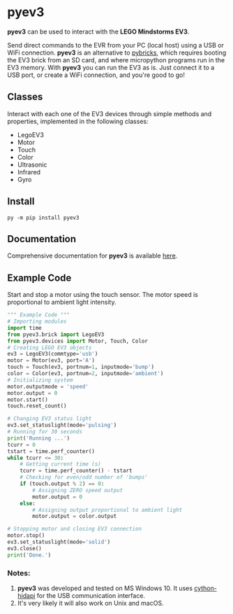# pyev3
**pyev3** can be used to interact with the **LEGO Mindstorms EV3**.

Send direct commands to the EVR from your PC (local host) using a USB or WiFi
connection. **pyev3** is an alternative to [pybricks](https://pybricks.com/ev3-micropython/),
which requires booting the EV3 brick from an SD card, and where micropython
programs run in the EV3 memory. With **pyev3** you can run the EV3 as is. Just
connect it to a USB port, or create a WiFi connection, and you're good to go!

## Classes
Interact with each one of the EV3 devices through simple methods and properties,
implemented in the following classes:
* LegoEV3
* Motor
* Touch
* Color
* Ultrasonic
* Infrared
* Gyro

## Install
```
py -m pip install pyev3
```

## Documentation

Comprehensive documentation for **pyev3** is available [here](https://eduardonigro.github.io/pyev3/).

## Example Code
Start and stop a motor using the touch sensor. The motor speed is proportional
to ambient light intensity.

```python
""" Example Code """
# Importing modules
import time
from pyev3.brick import LegoEV3
from pyev3.devices import Motor, Touch, Color
# Creating LEGO EV3 objects
ev3 = LegoEV3(commtype='usb')
motor = Motor(ev3, port='A')
touch = Touch(ev3, portnum=1, inputmode='bump')
color = Color(ev3, portnum=2, inputmode='ambient')
# Initializing system
motor.outputmode = 'speed'
motor.output = 0
motor.start()
touch.reset_count()

# Changing EV3 status light
ev3.set_statuslight(mode='pulsing')
# Running for 30 seconds
print('Running ...')
tcurr = 0
tstart = time.perf_counter()
while tcurr <= 30:
    # Getting current time (s)
    tcurr = time.perf_counter() - tstart
    # Checking for even/odd number of 'bumps'
    if (touch.output % 2) == 0:
        # Assigning ZERO speed output
        motor.output = 0
    else:
        # Assigning output proportional to ambient light
        motor.output = color.output

# Stopping motor and closing EV3 connection
motor.stop()
ev3.set_statuslight(mode='solid')
ev3.close()
print('Done.')
```

### Notes:
1. **pyev3** was developed and tested on MS Windows 10. It uses [cython-hidapi](https://github.com/trezor/cython-hidapi) for the USB communication interface.
2. It's very likely it will also work on Unix and macOS.